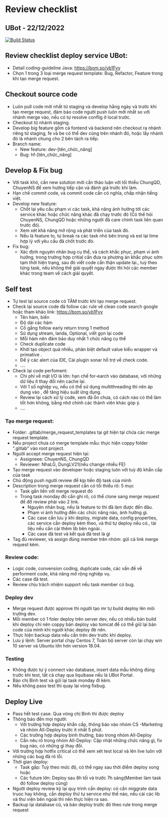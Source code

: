 # Review checklist
## UBot - 22/12/2022

[![Build Status](https://travis-ci.org/joemccann/dillinger.svg?branch=master)](https://travis-ci.org/joemccann/dillinger)

## Review checklist deploy service UBot: 
- Detail coding-guideline Java: https://bom.so/yb1Fvv
- Chọn 1 trong 3 loại merge request template: Bug, Refactor, Feature trong khi tạo merge request.

## Checkout source code
- Luôn pull code mới nhất từ staging và develop hằng ngày và trước khi tạo merge request, đảm bảo code  người push luôn mới nhất so với nhánh merge vào, nếu có tự resolve conflig ở local trước.
- Checkout từ nhánh staging.
- Develop big feature gồm cả fontend và backend nên checkout ra nhánh riêng từ staging, fe và be có thể dev cùng trên nhánh đó, hoặc lấy nhánh đó là nhánh chung cho 2 bên tách ra tiếp.
- Branch name: 
    + New feature: dev-[tên_chức_năng]
    + Bug: hf-[tên_chức_năng]

## Develop & Fix bug
- Với task khó, cần new solution mới cần thảo luận  với  tối  thiểu ChungQD,  ChuyenNS  để xem hướng tiếp cận và đánh giá trước khi làm.
- Hạn chế commit code, và commit code cần có nghĩa, chấp nhận tiếng việt.
- Develop new feature:
    + Chốt lại yêu cầu phạm vi các task, khả năng ảnh hưởng tới các service khác  hoặc  chức năng khác đã chạy trước đó (Có thể hỏi ChuyenNS, ChungQD hoặc những người đã  care chính task liên quan trước đó).
    + Xem xét khả năng mở rộng và phát triển của task đó.
    + Nếu là feature to, tự break ra các task nhỏ bên trong và est lại time hợp lý với yêu cầu đã chốt trước đó.
- Fix bug:
    + Xác định nguyên nhân bug cụ thể, và cách khắc phục,  phạm vi ảnh hưởng, trong trường hợp  critial  cần đưa ra phương án khắc phục sớm tạm thời hiện trạng, sau đó viết code  cẩn thận update lại.,  tuỳ theo từng task, nếu không thể giải quyết ngay được thì hỏi các member khác trong team về cách giải quyết.

## Self test
- Tự test lại source code có TÂM trước khi tạo  merge request.
- Check lại source code đã follow các rule về clean code search google hoặc tham khảo link: https://bom.so/yb1Fvv
    + Tên hàm, biến
    + Độ dài các hàm
    + Cố gắng follow early return trong 1 method
    + Sử dụng stream, landa, Optional, viết gọn lại code
    + Mỗi hàm nên đảm bảo duy nhất 1 chức năng cụ thể 
    + Check duplicate code
    + Khởi tạo object quá nhiều, phân biệt default value kiểu wrapper và primative .
    + Để ý các alert của IDE, Cài plugin sonar hỗ trợ về  check  code.
    + ....
- Check lại code perfoment:
    + Chi phí về mặt I/O là lớn: hạn chế for-earch  vào database, với những dữ liệu ít thay đổi nên cache lại.
    + Với 1 số nghiệp vụ, nếu có thể  sử dụng multithreading  thì nên áp dụng vào , để tăng hiệu suất ứng dụng.
    + Review lại cách xử lý code, xem đã ổn chưa, có cách nào có thể làm tốt hơn không, bằng nhờ chính các thành viên khác góp ý.
    + ....

### Tạo merge request:
- Folder: .gitlab/merge_request_templates tại git hiện tại chứa các merge request template.
- Nếu project chưa có merge template mẫu: thực hiện coppy folder ".gitlab" vào root project.
- Người accept merge request hiện tại: 
    + Assigneee: ChuyenNS, ChungQD
    + Reviewer: NhaLG, DungLV21(nếu change nhiều FE)
- Tạo merge request vào developer hoặc staging luôn với tuỳ độ khẩn cấp của task
- Chủ động push người review để kịp  tiến độ task của mình
- Description trong merge request cần có tối thiểu rõ: 5 mục 
    - Task gắn liền với merge request đó
    - Trong task monday đó cần ghi rõ, có thể clone sang merge request để đỡ review phải vào 2 link.
        - Nguyên nhân bug, nếu là feature to thì đã làm được đến đâu.
        - Phạm vi ảnh hưởng đến các chức năng nào, ảnh hưởng gì.
        - Các case cần lưu ý khi deploy, migrate data, config properties, các service cần deploy kèm theo, và thứ tự deploy nếu có., tài liệu nếu cần cài thêm  lib  bên ngoài..
        - Các case đã test và kết quả đã test là gì
- Tag đủ reviewer, và assign đúng member trên nhóm: gửi cả link merge request kèm.

### Review code:
- Logic code, convension coding, duplicate code, các vấn đề về performent code, khả năng mở rộng nghiệp vụ.
- Các case đã test.
- Review chịu trách nhiệm support nếu task member có bug.

### Deploy dev
- Merge request được approve thì người tạo mr tự build deploy lên môi trường dev. 
- Mỗi member có 1 foler deploy trên server dev, nếu có nhiều bản build khi deploy chỉ nên coppy  bản  deploy  vào tomcat để có thể giữ lại bản  code của mình khi người khác  deploy đè nên.
- Thực hiện backup data nếu cần trên dev trước khi deploy.
- Lưu ý lệnh: Server portal chạy Centos 7, Toàn bộ server còn lại chạy win 10 server và  Ubuntu  lớn hơn version 18.04.

### Testing
- Không được tự ý connect vào database, insert data mẫu không đúng trước khi test, tất cả chạy qua liquibase nếu là UBot Portal.
- Báo chị Bình test và gửi lại task monday đi kèm.
- Nếu không pass test thì quay lại vòng fixbug.

## Deploy Live
- Pass hết test case. Qua vòng chị Bình thì được deploy
- Thông báo đến mọi người:
    - Với trường hợp deploy khẩn cấp,  thông báo  vào  nhóm CS -Marketing và nhóm All-Deploy  trước ít nhất  5 phút.
    - Các trường hợp deploy bình thường, báo trong nhóm All-Deploy
    - Cần nêu rõ trong nhóm All-Deploy: Cập nhật những chức năng gì,  fix bug nào, có những gì thay đổi.
- Với trường hợp hotfix critical có thể xem xét test local và lên live luôn với những các bug đã rõ lỗi.
- Thời gian deploy:
    - Task gấp: Tuỳ theo mức độ, có thể  ngay sau thời điểm  deploy xong hoặc 
    - Các future lớn: Deploy sau 8h tối và trước 7h sáng(Member làm task đó follow deploy cùng)
- Người deploy review kỹ lại quy trình cần deploy:  có cần miggrate data truoc hay không,  cần deploy thứ tự service như thế nào, nếu cài các lib và thư viện bên ngoài thì nên thực hiện ra sao.
- Backup lại database cũ, và bản deploy trước đó theo rule trong merge request
